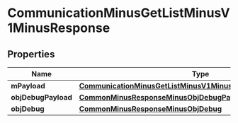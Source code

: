 
# CommunicationMinusGetListMinusV1MinusResponse

## Properties
Name | Type | Description | Notes
------------ | ------------- | ------------- | -------------
**mPayload** | [**CommunicationMinusGetListMinusV1MinusResponseMinusMPayload**](CommunicationMinusGetListMinusV1MinusResponseMinusMPayload.md) |  | 
**objDebugPayload** | [**CommonMinusResponseMinusObjDebugPayload**](CommonMinusResponseMinusObjDebugPayload.md) |  |  [optional]
**objDebug** | [**CommonMinusResponseMinusObjDebug**](CommonMinusResponseMinusObjDebug.md) |  |  [optional]



